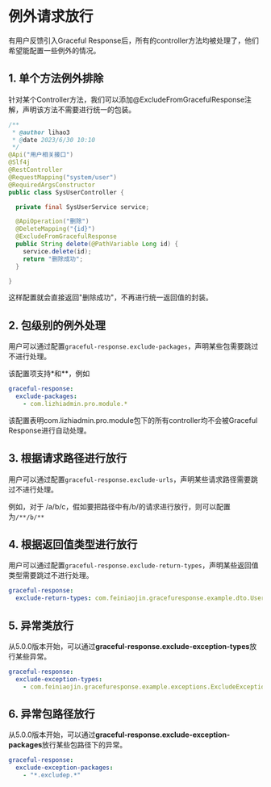 # 例外请求放行

有用户反馈引入Graceful Response后，所有的controller方法均被处理了，他们希望能配置一些例外的情况。

## 1. 单个方法例外排除

针对某个Controller方法，我们可以添加@ExcludeFromGracefulResponse注解，声明该方法不需要进行统一的包装。

```java
/**
 * @author lihao3
 * @date 2023/6/30 10:10
 */
@Api("用户相关接口")
@Slf4j
@RestController
@RequestMapping("system/user")
@RequiredArgsConstructor
public class SysUserController {

  private final SysUserService service;

  @ApiOperation("删除")
  @DeleteMapping("{id}")
  @ExcludeFromGracefulResponse
  public String delete(@PathVariable Long id) {
    service.delete(id);
    return "删除成功";
  }

}
```

这样配置就会直接返回"删除成功"，不再进行统一返回值的封装。

## 2. 包级别的例外处理

用户可以通过配置`graceful-response.exclude-packages`，声明某些包需要跳过不进行处理。

该配置项支持*和**，例如

```yaml
graceful-response:
  exclude-packages:
    - com.lizhiadmin.pro.module.*
```
该配置表明com.lizhiadmin.pro.module包下的所有controller均不会被Graceful Response进行自动处理。

## 3. 根据请求路径进行放行

用户可以通过配置`graceful-response.exclude-urls`，声明某些请求路径需要跳过不进行处理。

例如，对于 /a/b/c，假如要把路径中有/b/的请求进行放行，则可以配置为`/**/b/**`

## 4. 根据返回值类型进行放行

用户可以通过配置`graceful-response.exclude-return-types`，声明某些返回值类型需要跳过不进行处理。

```yaml
graceful-response:
  exclude-return-types: com.feiniaojin.gracefuresponse.example.dto.UserInfoView
```

## 5. 异常类放行

从5.0.0版本开始，可以通过**graceful-response.exclude-exception-types**放行某些异常。

```yaml
graceful-response:
  exclude-exception-types:
    - com.feiniaojin.gracefuresponse.example.exceptions.ExcludeException
```

## 6. 异常包路径放行

从5.0.0版本开始，可以通过**graceful-response.exclude-exception-packages**放行某些包路径下的异常。
```yaml
graceful-response:
  exclude-exception-packages:
    - "*.excludep.*"
```
